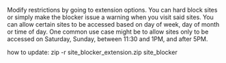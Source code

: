 Modify restrictions by going to extension options.
You can hard block sites or simply make the blocker issue a warning when you visit said sites.
You can allow certain sites to be accessed based on day of week, day of month or time of day. 
One common use case might be to allow sites only to be accessed on Saturday, Sunday, between 
11:30 and 1PM, and after 5PM.

how to update:
zip -r site_blocker_extension.zip site_blocker
